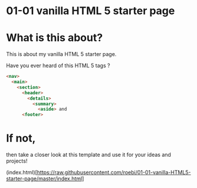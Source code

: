 # 01-01 vanilla HTML 5 starter page

# What is this about?

This is about my vanilla HTML 5 starter page.

Have you ever heard of this HTML 5 tags ?

```html
<nav>
  <main>
    <section>
      <header>
        <details>
          <summary>
            <aside> and
      <footer>
```
# If not,

then take a closer look at this template and use it for your ideas and projects!

(index.html)[https://raw.githubusercontent.com/roebi/01-01-vanilla-HTML5-starter-page/master/index.html]
